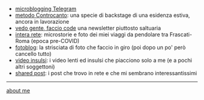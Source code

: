 
- [microblogging Telegram](https://t.me/s/cacioman)  
- [metodo Controcanto](https://cacioman.github.io/controcanto003.html): una specie di backstage di una esidenza estiva, ancora in lavorazione  
- [vedo gente, faccio code](https://tinyletter.com/cacioman/archive) una newsletter piuttosto saltuaria   
- [intera rete](https://cacioman.github.io/interarete.html): microstorie e foto dei miei viaggi da pendolare tra Frascati-Roma (epoca pre-COVID)  
- [fotoblog](https://www.flickr.com/photos/cacioman/): la strisciata di foto che faccio in giro (poi dopo un po' però cancello tutto) 
- [video insulsi](https://www.youtube.com/c/ClaudioGatti44): i video lenti ed insulsi che piacciono solo a me (e a pochi altri soggettoni)   
- [shared post](https://t.me/s/cacioshared): i post che trovo in rete e che mi sembrano interessantissimi 

---    
[about me](https://about.me/cacioman) 
